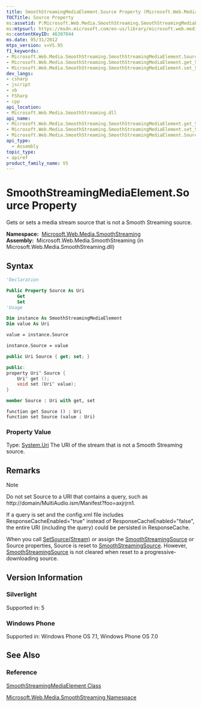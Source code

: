 ```yaml
---
title: SmoothStreamingMediaElement.Source Property (Microsoft.Web.Media.SmoothStreaming)
TOCTitle: Source Property
ms:assetid: P:Microsoft.Web.Media.SmoothStreaming.SmoothStreamingMediaElement.Source
ms:mtpsurl: https://msdn.microsoft.com/en-us/library/microsoft.web.media.smoothstreaming.smoothstreamingmediaelement.source(v=VS.95)
ms:contentKeyID: 46307844
ms.date: 05/31/2012
mtps_version: v=VS.95
f1_keywords:
- Microsoft.Web.Media.SmoothStreaming.SmoothStreamingMediaElement.Source
- Microsoft.Web.Media.SmoothStreaming.SmoothStreamingMediaElement.get_Source
- Microsoft.Web.Media.SmoothStreaming.SmoothStreamingMediaElement.set_Source
dev_langs:
- csharp
- jscript
- vb
- FSharp
- cpp
api_location:
- Microsoft.Web.Media.SmoothStreaming.dll
api_name:
- Microsoft.Web.Media.SmoothStreaming.SmoothStreamingMediaElement.get_Source
- Microsoft.Web.Media.SmoothStreaming.SmoothStreamingMediaElement.set_Source
- Microsoft.Web.Media.SmoothStreaming.SmoothStreamingMediaElement.Source
api_type:
  - Assembly
topic_type:
- apiref
product_family_name: VS
---
```


# SmoothStreamingMediaElement.Source Property

Gets or sets a media stream source that is not a Smooth Streaming source.

**Namespace:**  [Microsoft.Web.Media.SmoothStreaming](microsoft-web-media-smoothstreaming-namespace_1.md)  
**Assembly:**  Microsoft.Web.Media.SmoothStreaming (in Microsoft.Web.Media.SmoothStreaming.dll)

## Syntax

```vb
'Declaration

Public Property Source As Uri
    Get
    Set
'Usage

Dim instance As SmoothStreamingMediaElement
Dim value As Uri

value = instance.Source

instance.Source = value
```

```csharp
public Uri Source { get; set; }
```

```cpp
public:
property Uri^ Source {
    Uri^ get ();
    void set (Uri^ value);
}
```

``` fsharp
member Source : Uri with get, set
```

```jscript
function get Source () : Uri
function set Source (value : Uri)
```

### Property Value

Type: [System.Uri](https://msdn.microsoft.com/library/txt7706a\(v=vs.95\))  
The URI of the stream that is not a Smooth Streaming source.

## Remarks

> [!NOTE]  
> <p>Do not set Source to a URI that contains a query, such as http://domain/MultiAudio.ism/Manifest?foo=axjrjrn1.</p>
> <p>If a query is set and the config.xml file includes ResponseCacheEnabled=&quot;true&quot; instead of ResponseCacheEnabled=&quot;false&quot;, the entire URI (including the query) could be persisted in ResponseCache.</p>

When you call [SetSource(Stream)](smoothstreamingmediaelement-setsource-method-microsoft-web-media-smoothstreaming_1.md) or assign the [SmoothStreamingSource](smoothstreamingmediaelement-smoothstreamingsource-property-microsoft-web-media-smoothstreaming_1.md) or Source properties, Source is reset to [SmoothStreamingSource](smoothstreamingmediaelement-smoothstreamingsource-property-microsoft-web-media-smoothstreaming_1.md). However, [SmoothStreamingSource](smoothstreamingmediaelement-smoothstreamingsource-property-microsoft-web-media-smoothstreaming_1.md) is not cleared when reset to a progressive-downloading source.

## Version Information

### Silverlight

Supported in: 5  

### Windows Phone

Supported in: Windows Phone OS 7.1, Windows Phone OS 7.0  

## See Also

### Reference

[SmoothStreamingMediaElement Class](smoothstreamingmediaelement-class-microsoft-web-media-smoothstreaming_1.md)

[Microsoft.Web.Media.SmoothStreaming Namespace](microsoft-web-media-smoothstreaming-namespace_1.md)

